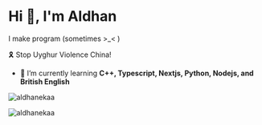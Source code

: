 # Hi 👋, I'm Aldhan

I make program (sometimes >\_\< )

🎗️ Stop Uyghur Violence China!

*   🌱 I’m currently learning **C++, Typescript, Nextjs, Python, Nodejs, and British English**

![aldhanekaa](https://github-readme-streak-stats.herokuapp.com/?user=aldhanekaa&)

<!-- ![aldhanekaa](https://github-readme-stats.vercel.app/api?username=Aldhanekaa) -->

<!-- ![aldhanekaa](https://github-readme-stats.vercel.app/api/top-langs/?username=aldhanekaa) -->

![aldhanekaa](https://github-readme-stats.vercel.app/api/wakatime?username=aldhanekaa)
